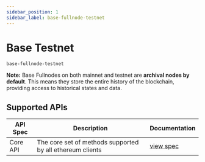 ```yaml
---
sidebar_position: 1
sidebar_label: base-fullnode-testnet
---
```


# Base Testnet

`base-fullnode-testnet`

**Note:** Base Fullnodes on both mainnet and testnet are **archival nodes by default**. This means they store the entire history of the blockchain, providing access to historical states and data.

## Supported APIs

| API Spec | Description                                               | Documentation                  |
| -------- | --------------------------------------------------------- | ------------------------------ |
| Core API | The core set of methods supported by all ethereum clients | [view spec](../specs/core-api) |
